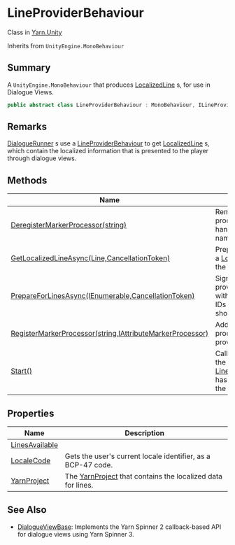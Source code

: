 # LineProviderBehaviour

Class in [Yarn.Unity](yarn.unity.md)

Inherits from `UnityEngine.MonoBehaviour`

## Summary

A `UnityEngine.MonoBehaviour` that produces [LocalizedLine](yarn.unity.localizedline.md) s, for use in Dialogue Views.

```csharp
public abstract class LineProviderBehaviour : MonoBehaviour, ILineProvider
```

## Remarks

[DialogueRunner](yarn.unity.dialoguerunner.md) s use a [LineProviderBehaviour](yarn.unity.lineproviderbehaviour.md) to get [LocalizedLine](yarn.unity.localizedline.md) s, which contain the localized information that is presented to the player through dialogue views.

## Methods

| Name                                                                                                                     | Description                                                                                                            |
| ------------------------------------------------------------------------------------------------------------------------ | ---------------------------------------------------------------------------------------------------------------------- |
| [DeregisterMarkerProcessor(string)](yarn.unity.lineproviderbehaviour.deregistermarkerprocessor.md)                       | Removes all marker processors that handle markers named `attributeName` .                                              |
| [GetLocalizedLineAsync(Line,CancellationToken)](yarn.unity.lineproviderbehaviour.getlocalizedlineasync.md)               | Prepares and returns a [LocalizedLine](yarn.unity.localizedline.md) from the specified [Line](yarn.line.md) .          |
| [PrepareForLinesAsync(IEnumerable,CancellationToken)](yarn.unity.lineproviderbehaviour.prepareforlinesasync.md)          | Signals to the line provider that lines with the provided line IDs may be presented shortly.                           |
| [RegisterMarkerProcessor(string,IAttributeMarkerProcessor)](yarn.unity.lineproviderbehaviour.registermarkerprocessor.md) | Adds a new marker processor to the line provider.                                                                      |
| [Start()](yarn.unity.lineproviderbehaviour.start.md)                                                                     | Called by Unity when the [LineProviderBehaviour](yarn.unity.lineproviderbehaviour.md) has first appeared in the scene. |

## Properties

| Name                                                                 | Description                                                                                 |
| -------------------------------------------------------------------- | ------------------------------------------------------------------------------------------- |
| [LinesAvailable](yarn.unity.lineproviderbehaviour.linesavailable.md) |                                                                                             |
| [LocaleCode](yarn.unity.lineproviderbehaviour.localecode.md)         | Gets the user's current locale identifier, as a BCP-47 code.                                |
| [YarnProject](yarn.unity.lineproviderbehaviour.yarnproject.md)       | The [YarnProject](ilineprovider.yarnproject.md) that contains the localized data for lines. |

## See Also

* [DialogueViewBase](yarn.unity.dialogueviewbase.md): Implements the Yarn Spinner 2 callback-based API for dialogue views using Yarn Spinner 3.
